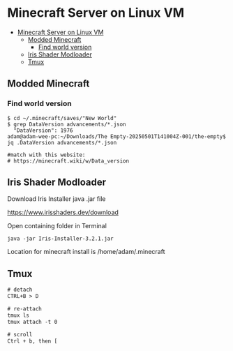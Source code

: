 # Minecraft Server on Linux VM

- [Minecraft Server on Linux VM](#minecraft-server-on-linux-vm)
  - [Modded Minecraft](#modded-minecraft)
    - [Find world version](#find-world-version)
  - [Iris Shader Modloader](#iris-shader-modloader)
  - [Tmux](#tmux)

## Modded Minecraft

### Find world version

```shell
$ cd ~/.minecraft/saves/"New World"
$ grep DataVersion advancements/*.json
  "DataVersion": 1976
adam@adam-wee-pc:~/Downloads/The Empty-20250501T141004Z-001/the-empty$ jq .DataVersion advancements/*.json

#match with this website:
# https://minecraft.wiki/w/Data_version
```

## Iris Shader Modloader

Download Iris Installer java .jar file

<https://www.irisshaders.dev/download>

Open containing folder in Terminal

```shell
java -jar Iris-Installer-3.2.1.jar
```

Location for minecraft install is /home/adam/.minecraft

## Tmux

```txt
# detach
CTRL+B > D

# re-attach
tmux ls
tmux attach -t 0

# scroll
Ctrl + b, then [
```
